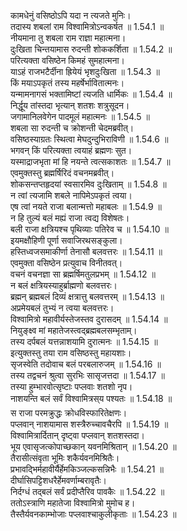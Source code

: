 

  
कामधेनुं वसिष्ठोऽपि यदा न त्यजते मुनिः।  
तदास्य शबलां राम विश्वामित्रोऽन्वकर्षत ॥ 1.54.1 ॥   
नीयमाना तु शबला राम राज्ञा महात्मना।  
दुःखिता चिन्तयामास रुदन्ती शोककर्शिता ॥ 1.54.2 ॥   
परित्यक्ता वसिष्ठेन किमहं सुमहात्मना।  
याऽहं राजभटैर्दीना ह्रियेयं भृशदुःखिता ॥ 1.54.3 ॥   
किं मयाऽपकृतं तस्य महर्षेर्भावितात्मनः।  
यन्मामनागसं भक्तामिष्टां त्यजति धार्मिकः ॥ 1.54.4 ॥   
निर्द्धूय तांस्तदा भृत्यान् शतशः शत्रुसूदन।  
जगामानिलवेगेन पादमूलं महात्मनः ॥ 1.54.5 ॥   
शबला सा रुदन्ती च क्रोशन्ती चेदमब्रवीत्।  
वसिष्ठस्याग्रतः स्थित्वा मेघदुन्दुभिराविणी ॥ 1.54.6 ॥   
भगवन् किं परित्यक्ता त्वयाहं ब्रह्मणः सुत।  
यस्माद्राजभृता मां हि नयन्ते त्वत्सकाशतः ॥ 1.54.7 ॥   
एवमुक्तस्तु ब्रह्मर्षिरिदं वचनमब्रवीत्।  
शोकसन्तप्तहृदयां स्वसारमिव दुःखिताम् ॥ 1.54.8 ॥   
न त्वां त्यजामि शबले नापिमेऽपकृतं त्वया।  
एष त्वां नयते राजा बलान्मत्तो महाबलः ॥ 1.54.9 ॥   
न हि तुल्यं बलं मह्यं राजा त्वद्य विशेषतः।  
बली राजा क्षत्रियश्च पृथिव्याः पतिरेव च ॥ 1.54.10 ॥   
इयमक्षौहिणी पूर्णा सवाजिरथसङ्कुला।  
हस्तिध्वजसमाकीर्णा तेनासौ बलवत्तरः ॥ 1.54.11 ॥   
एवमुक्ता वसिष्ठेन प्रत्युवाच विनीतवत्।  
वचनं वचनज्ञा सा ब्रह्मर्षिमतुलप्रभम् ॥ 1.54.12 ॥   
न बलं क्षत्रियस्याहुर्ब्राह्मणो बलवत्तरः।  
ब्रह्मन् ब्रह्मबलं दिव्यं क्षत्रात्तु बलवत्तरम् ॥ 1.54.13 ॥   
अप्रमेयबलं तुभ्यं न त्वया बलवत्तरः।  
विश्वामित्रो महावीर्यस्तेजस्तव दुरासदम् ॥ 1.54.14 ॥   
नियुङ्क्ष्व मां महातेजस्त्वद्ब्रह्मबलसम्भृताम्।  
तस्य दर्पबलं यत्तन्नाशयामि दुरात्मनः ॥ 1.54.15 ॥   
इत्युक्तस्तु तया राम वसिष्ठस्तु महायशाः।  
सृजस्वेति तदोवाच बलं परबलारुजम् ॥ 1.54.16 ॥   
तस्य तद्वचनं श्रुत्वा सुरभिः सासृजत्तदा ॥ 1.54.17 ॥   
तस्या हुम्भारवोत्सृष्टाः पप्लवाः शतशो नृप।  
नाशयन्ति बलं सर्वं विश्वामित्रस्य पश्यतः ॥ 1.54.18 ॥   
स राजा परमक्रुद्धः क्रोधविस्फारितेक्षणः।  
पप्लवान् नाशयामास शस्त्रैरुच्चावचैरपि ॥ 1.54.19 ॥   
विश्वामित्रार्दितान् दृष्ट्वा पप्लवान् शतशस्तदा।  
भूय एवासृजत्कोपाच्छकान् यवनमिश्रितान् ॥ 1.54.20 ॥   
तैरासीत्संवृता भूमिः शकैर्यवनमिश्रितैः।  
प्रभावद्भिर्महावीर्यैर्हेमकिञ्जल्कसन्निभैः ॥ 1.54.21 ॥   
दीर्घासिपट्टिशधरैर्हेमवर्णाम्बरावृतैः।  
निर्दग्धं तद्बलं सर्वं प्रदीप्तैरिव पावकैः ॥ 1.54.22 ॥   
ततोऽस्त्राणि महातेजा विश्वामित्रो मुमोच ह।  
तैस्तैर्यवनकाम्भोजाः पप्लवाश्चाकुलीकृताः ॥ 1.54.23 ॥   
